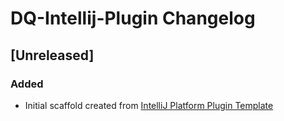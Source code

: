 <!-- Keep a Changelog guide -> https://keepachangelog.com -->

# DQ-Intellij-Plugin Changelog

## [Unreleased]
### Added
- Initial scaffold created from [IntelliJ Platform Plugin Template](https://github.com/JetBrains/intellij-platform-plugin-template)
